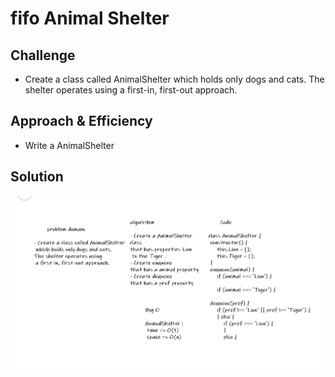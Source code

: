 # fifo Animal Shelter
<!-- Short summary or background information -->


## Challenge
<!-- Description of the challenge -->
* Create a class called AnimalShelter which holds only dogs and cats. The shelter operates using a first-in, first-out approach.
## Approach & Efficiency
<!-- What approach did you take? Why? What is the Big O space/time for this approach? -->
* Write a AnimalShelter
## Solution
<!-- Embedded whiteboard image -->
![whiteboard-image](https://raw.githubusercontent.com/ahmadfrijat/data-structures-and-algorithms/master/img/animal.PNG)
